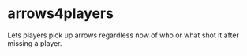 # arrows4players
Lets players pick up arrows regardless now of who or what shot it after missing a player.
